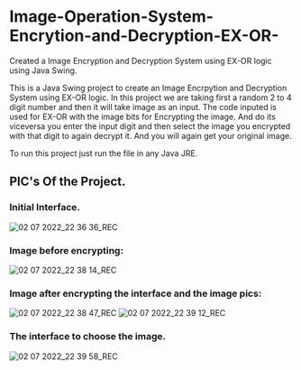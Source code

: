 # Image-Operation-System-Encrytion-and-Decryption-EX-OR-
Created a Image Encryption and Decryption System using EX-OR logic using Java Swing.

This is a Java Swing project to create an Image Encrpytion and Decryption System using EX-OR logic.
In this project we are taking first a random 2 to 4 digit number and then it will take image as an input.
The code inputed is used for EX-OR with the image bits for Encrypting the image. 
And do its viceversa you enter the input digit and then select the image you encrypted with that digit to again decrypt it. 
And you will again get your original image.

To run this project just run the file in any Java JRE.

## PIC's Of the Project.

### Initial Interface.

![02 07 2022_22 36 36_REC](https://user-images.githubusercontent.com/71562512/177009959-0336eb25-76eb-4669-a63a-ac062b71f694.png)

### Image before encrypting:
![02 07 2022_22 38 14_REC](https://user-images.githubusercontent.com/71562512/177009982-ee847cb9-6935-4615-8715-9cda8d8eb561.png)

### Image after encrypting the interface and the image pics:

![02 07 2022_22 38 47_REC](https://user-images.githubusercontent.com/71562512/177010013-13160303-c419-43ea-a054-3f39b4ac0784.png)
![02 07 2022_22 39 12_REC](https://user-images.githubusercontent.com/71562512/177010020-d33afcd1-7b1a-4418-af82-d7aa056b889c.png)

### The interface to choose the image.
![02 07 2022_22 39 58_REC](https://user-images.githubusercontent.com/71562512/177010039-2f47a7b5-aa52-45fd-8809-a54cd0e5768b.png)

